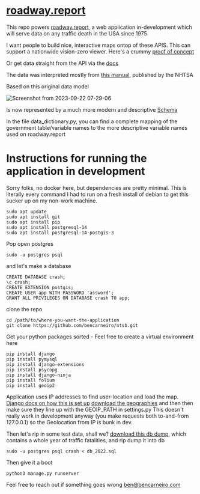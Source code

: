 # [roadway.report](https://roadway.report)

This repo powers [roadway.report](https://roadway.report), a web application in-development which will serve data on any traffic death in the USA since 1975

I want people to build nice, interactive maps ontop of these APIS. This can support a nationwide vision-zero viewer. 
Here's a crummy [proof of concept](https://roadway.report)

Or get data straight from the API via the [docs](https://roadway.report/v1/docs)

The data was interpreted mostly from [this manual](https://crashstats.nhtsa.dot.gov/Api/Public/ViewPublication/813556), published by the NHTSA

Based on this original data model

![Screenshot from 2023-09-22 07-29-06](https://github.com/bencarneiro/ntsb/assets/63479105/52ab1a18-5d50-48c0-a416-cf2d4b148f4f)

Is now represented by a much more modern and descriptive [Schema](https://roadway.report/schema)

In the file data_dictionary.py, you can find a complete mapping of the government table/variable names to the more descriptive variable names used on roadway.report



# Instructions for running the application in development

Sorry folks, no docker here, but dependencies are pretty minimal. This is literally every command I had to run on a fresh install of debian to get this sucker up on my non-work machine. 

```
sudo apt update
sudo apt install git
sudo apt install pip
sudo apt install postgresql-14
sudo apt install postgresql-14-postgis-3
```
Pop open postgres
```
sudo -u postgres psql
```
and let's make a database
```
CREATE DATABASE crash;
\c crash;
CREATE EXTENSION postgis;
CREATE USER app WITH PASSWORD 'assword';
GRANT ALL PRIVILEGES ON DATABASE crash TO app;
```
clone the repo
```
cd /path/to/where-you-want-the-application
git clone https://github.com/bencarneiro/ntsb.git
```
Get your python packages sorted - Feel free to create a virtual environment here
```
pip install django
pip install pymysql
pip install django-extensions
pip install psycopg
pip install django-ninja
pip install folium
pip install geoip2
```
Application uses IP addresses to find user-location and load the map. 
[Django docs on how this is set up](https://docs.djangoproject.com/en/5.0/ref/contrib/gis/geoip2/)
[download the geographies](https://drive.google.com/drive/folders/1JCmyvSZVb2vcpceOAUwhy8gh2tzo5ucB?usp=sharing) and then then make sure they line up with the GEOIP_PATH in settings.py
This doesn't really work in development anyway (you make requests both to-and-from 127.0.0.1) so the Geolocation from IP is bunk in dev. 

Then let's rip in some test data, shall we?
[download this db dump](https://drive.google.com/file/d/1Tlk9b8C4HqzdhZdzh8LZwrPqEKPZt5HQ/view?usp=sharing), which contains a whole year of traffic fatalities, and rip dump it into db
```
sudo -u postgres psql crash < db_2022.sql
```
Then give it a boot
```
python3 manage.py runserver
```

Feel free to reach out if something goes wrong ben@bencarneiro.com


